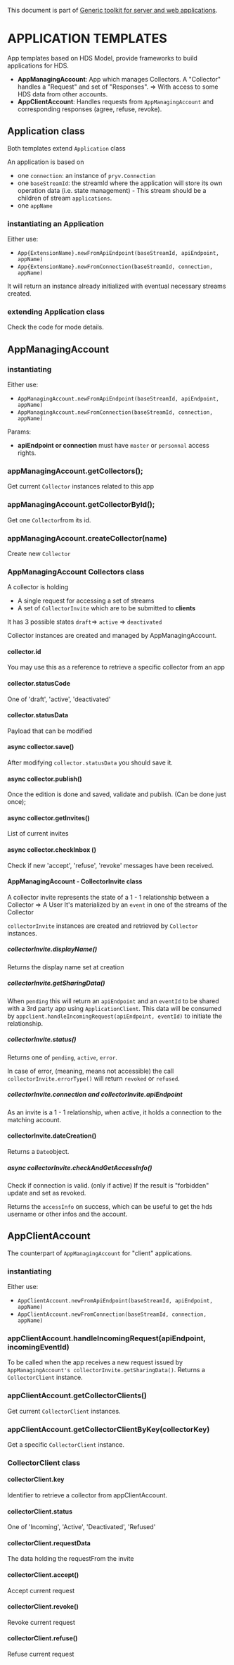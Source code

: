 This document is part of [Generic toolkit for server and web applications](README.md).

# APPLICATION TEMPLATES


App templates based on HDS Model, provide frameworks to build applications for HDS.

- **AppManagingAccount**: App which manages Collectors. A "Collector" handles a "Request" and set of "Responses". => With access to some HDS data from other accounts.
- **AppClientAccount**: Handles requests from `AppManagingAccount` and corresponding responses (agree, refuse, revoke).

## Application class
Both templates extend `Application` class 

An application is based on 
- one `connection`: an instance of `pryv.Connection`
- one `baseStreamId`: the streamId where the application will store its own operation data (i.e. state management) - This stream should be a children of stream `applications`.
- one `appName`

### instantiating an Application 
Either use: 
- `App{ExtensionName}.newFromApiEndpoint(baseStreamId, apiEndpoint, appName)`
- `App{ExtensionName}.newFromConnection(baseStreamId, connection, appName)`

It will return an instance already initialized with eventual necessary streams created. 

### extending Application class
Check the code for mode details. 

## AppManagingAccount

### instantiating
Either use: 
- `AppManagingAccount.newFromApiEndpoint(baseStreamId, apiEndpoint, appName)`
- `AppManagingAccount.newFromConnection(baseStreamId, connection, appName)`

Params:
- **apiEndpoint or connection** must have `master` or `personnal` access rights.

### appManagingAccount.getCollectors();
Get current `Collector` instances related to this app

### appManagingAccount.getCollectorById();
Get one `Collector`from its id.

### appManagingAccount.createCollector(name)
Create new `Collector`


### AppManagingAccount Collectors class
A collector is holding 
- A single request for accessing a set of streams 
- A set of `CollectorInvite` which are to be submitted to **clients**

It has 3 possible states `draft`=> `active` => `deactivated`

Collector instances are created and managed by AppManagingAccount.

#### collector.id
You may use this as a reference to retrieve a specific collector from an app
 
#### collector.statusCode
One of 'draft', 'active', 'deactivated'

#### collector.statusData
Payload that can be modified

#### async collector.save()
After modifying `collector.statusData` you should save it.

#### async collector.publish()
Once the edition is done and saved, validate and publish. (Can be done just once);

#### async collector.getInvites()
List of current invites

#### async collector.checkInbox ()
Check if new 'accept', 'refuse', 'revoke' messages have been received.

#### AppManagingAccount - CollectorInvite class
A collector invite represents the state of a 1 - 1 relationship between a Collector => A User
It's materialized by an `event` in one of the streams of the Collector

`collectorInvite` instances are created and retrieved by `Collector` instances.

##### collectorInvite.displayName()
Returns the display name set at creation


##### collectorInvite.getSharingData()
When `pending` this will return an `apiEndpoint` and an `eventId` to be shared with a 3rd party app using `ApplicationClient`. This data will be consumed by `appclient.handleIncomingRequest(apiEndpoint, eventId)` to initiate the relationship.

##### collectorInvite.status()
Returns one of `pending`, `active`, `error`.

In case of error, (meaning, means not accessible) the call `collectorInvite.errorType()` will return `revoked` or `refused`.

##### collectorInvite.connection and collectorInvite.apiEndpoint
As an invite is a 1 - 1 relationship, when active, it holds a connection to the matching account.

#### collectorInvite.dateCreation()
Returns a `Date`object.

##### async collectorInvite.checkAndGetAccessInfo()
Check if connection is valid. (only if active)
If the result is "forbidden" update and set as revoked.

Returns the `accessInfo` on success, which can be useful to get the hds username or other infos and the account.

## AppClientAccount

The counterpart of `AppManagingAccount` for "client" applications.

### instantiating
Either use: 
- `AppClientAccount.newFromApiEndpoint(baseStreamId, apiEndpoint, appName)`
- `AppClientAccount.newFromConnection(baseStreamId, connection, appName)`
### appClientAccount.handleIncomingRequest(apiEndpoint, incomingEventId)
To be called when the app receives a new request issued by `AppManagingAccount's collectorInvite.getSharingData()`. Returns a `CollectorClient` instance.

### appClientAccount.getCollectorClients()
Get current `CollectorClient` instances.

### appClientAccount.getCollectorClientByKey(collectorKey)
Get a specific `CollectorClient` instance.

### CollectorClient class

#### collectorClient.key
Identifier to retrieve a collector from appClientAccount.

#### collectorClient.status
One of 'Incoming', 'Active', 'Deactivated', 'Refused'

#### collectorClient.requestData
The data holding the requestFrom the invite

#### collectorClient.accept()
Accept current request

#### collectorClient.revoke()
Revoke current request

#### collectorClient.refuse()
Refuse current request